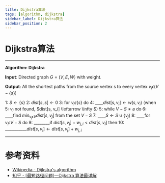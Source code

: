```yaml
---
title: Dijkstra算法
tags: [algorithm, dijkstra]
sidebar_label: Dijkstra算法
sidebar_position: 2
---
```


# Dijkstra算法

----
**Algorithm: Dijkstra**

**Input**: Directed graph $G=(V,E,W)$ with weight.

**Output**: All the shortest paths from the source vertex s to every vertex $v_i \epsilon (V-\{s\})$

1: $S \leftarrow \{s\}$
2: $dist[s,s] \leftarrow 0$
3: for $v_i \epsilon \{s\}$ do
4: ____$dist[s,v_i] \leftarrow w(s, v_i)$ (when 5: $v_i$ not found, $dist[s, v_i] \leftarrow \infty $)
5: while $V-S\not ={\varnothing}$ do
6: ____find $min_{v_j\epsilon V} dist[s, v_j]$ from the set $V-S$
7: ____$S \leftarrow S \cup \{v_j\}$
8: ____for $v_i \epsilon V - S$ do
9: ________if $dist[s, v_j] + w_{j,i} < dist[s, v_i]$ then
10: ___________$dist[s, v_i] \leftarrow dist[s, v_j]+w_{j,i}$

----

# 参考资料

* [Wikipedia - Dijkstra's algorithm](https://en.wikipedia.org/wiki/Dijkstra%27s_algorithm)
* [知乎 - [最短路径问题]—Dijkstra 算法最详解](https://zhuanlan.zhihu.com/p/129373740)